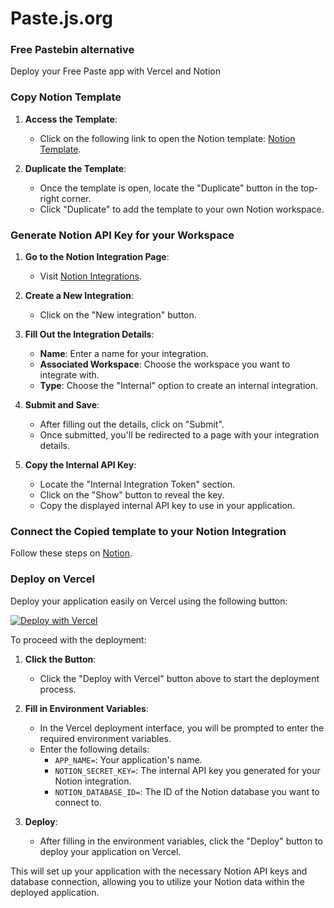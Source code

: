 # Paste.js.org
### Free Pastebin alternative

Deploy your Free Paste app with Vercel and Notion

### Copy Notion Template

1. **Access the Template**:
   - Click on the following link to open the Notion template: [Notion Template](https://pastejs.notion.site/6ec5ed3e60424373ab15d7a422caff41?v=4dd16f12cfc941f4b0c6a791c6391267&pvs=73).

2. **Duplicate the Template**:
   - Once the template is open, locate the "Duplicate" button in the top-right corner.
   - Click "Duplicate" to add the template to your own Notion workspace.

### Generate Notion API Key for your Workspace

1. **Go to the Notion Integration Page**: 
   - Visit [Notion Integrations](https://www.notion.so/my-integrations).

2. **Create a New Integration**:
   - Click on the "New integration" button.

3. **Fill Out the Integration Details**:
   - **Name**: Enter a name for your integration.
   - **Associated Workspace**: Choose the workspace you want to integrate with.
   - **Type**: Choose the "Internal" option to create an internal integration.

4. **Submit and Save**:
   - After filling out the details, click on "Submit".
   - Once submitted, you'll be redirected to a page with your integration details.

5. **Copy the Internal API Key**:
   - Locate the "Internal Integration Token" section.
   - Click on the "Show" button to reveal the key.
   - Copy the displayed internal API key to use in your application.
  
### Connect the Copied template to your Notion Integration

Follow these steps on [Notion](https://www.notion.so/help/add-and-manage-connections-with-the-api).

### Deploy on Vercel

Deploy your application easily on Vercel using the following button:

[![Deploy with Vercel](https://vercel.com/button)](https://vercel.com/new/clone?repository-url=https%3A%2F%2Fgithub.com%2Fwillyarisky%2FPaste&env=APP_NAME,NOTION_SECRET_KEY,NOTION_DATABASE_ID&envDescription=Notion%20API%20Keys%20needed&project-name=paste-pt&repository-name=Paste.pt)

To proceed with the deployment:

1. **Click the Button**: 
   - Click the "Deploy with Vercel" button above to start the deployment process.

2. **Fill in Environment Variables**:
   - In the Vercel deployment interface, you will be prompted to enter the required environment variables.
   - Enter the following details:
     - `APP_NAME=`: Your application's name.
     - `NOTION_SECRET_KEY=`: The internal API key you generated for your Notion integration.
     - `NOTION_DATABASE_ID=`: The ID of the Notion database you want to connect to.

3. **Deploy**:
   - After filling in the environment variables, click the "Deploy" button to deploy your application on Vercel.

This will set up your application with the necessary Notion API keys and database connection, allowing you to utilize your Notion data within the deployed application.


